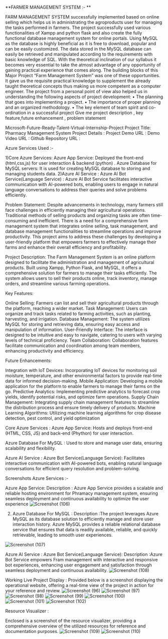 
**FARMER MANAGEMENT SYSTEM :- **

FARM MANAGEMENT SYSTEM successfully implemented based on online selling which helps us in administrating the agroproducts user for managing the tasks performed in farmers. The project successfully used various functionalities of Xampp and python flask and also create the fully functional database management system for online portals.
Using MySQL as the database is highly beneficial as it is free to download, popular and can be easily customized. The data stored in the MySQL database can easily be retrieved and manipulated according to the requirements with basic knowledge of SQL.
With the theoretical inclination of our syllabus it becomes very essential to take the atmost advantage of any opportunity of gaining practical experience that comes along. The building blocks of this Major Project “Farm Management System” was one of these opportunities. It gave us the requisite practical knowledge to supplement the already taught theoretical concepts thus making us more competent as a computer engineer. The project from a personal point of view also helped us in understanding the following aspects of project development:
• The planning that goes into implementing a project.
• The importance of proper planning and an organized methodology.
• The key element of team spirit and co-ordination in a successful project
Give me project description , key feature,future enhancement , problem statement

Microsoft-Future-Ready-Talent-Virtual-Internship-Project 
Project Title: Pharmacy Management System Project 
Details : Project Demo URL : 
Demo Video URL : 
Github Repository URL : 


Azure Services Used :-

1)Core Azure Services: Azure App Service: Deployed the front-end (html,css,js) for user interaction & backend (python) . Azure Database for MySQL servers: It is used for creating MySQL database to storing and managing students data. 2)Azure AI Service : Azure AI Bot Service(Language Service) : Azure AI Bot Service facilitates interactive communication with AI-powered bots, enabling users to engage in natural language conversations to address their queries and solve problems efficiently.

Problem Statement:
Despite advancements in technology, many farmers still face challenges in efficiently managing their agricultural operations. Traditional methods of selling products and organizing tasks are often time-consuming and inefficient. There is a need for a comprehensive farm management system that integrates online selling, task management, and database management functionalities to streamline operations and improve productivity. This project aims to address these challenges by developing a user-friendly platform that empowers farmers to effectively manage their farms and enhance their overall efficiency and profitability.

Project Description:
The Farm Management System is an online platform designed to facilitate the administration and management of agricultural products. Built using Xampp, Python Flask, and MySQL, it offers a comprehensive solution for farmers to manage their tasks efficiently. The system allows users to sell their products online, track inventory, manage orders, and streamline various farming operations.



Key Features:

Online Selling: Farmers can list and sell their agricultural products through the platform, reaching a wider market.
Task Management: Users can organize and track tasks related to farming activities, such as planting, harvesting, and irrigation.
Database Management: The system utilizes MySQL for storing and retrieving data, ensuring easy access and manipulation of information.
User-Friendly Interface: The interface is designed to be intuitive and easy to navigate, catering to users with varying levels of technical proficiency.
Team Collaboration: Collaboration features facilitate communication and coordination among team members, enhancing productivity and efficiency.

Future Enhancements:

Integration with IoT Devices: Incorporating IoT devices for monitoring soil moisture, temperature, and other environmental factors to provide real-time data for informed decision-making.
Mobile Application: Developing a mobile application for the platform to enable farmers to manage their farms on the go.
Predictive Analytics: Implementing predictive analytics to forecast crop yields, identify potential risks, and optimize farm operations.
Supply Chain Management: Integrating supply chain management features to streamline the distribution process and ensure timely delivery of products.
Machine Learning Algorithms: Utilizing machine learning algorithms for crop disease detection, pest control, and yield optimization

Core Azure Services : Azure App Service: Hosts and deploys front-end (HTML, CSS, JS) and back-end (Phython) for user interaction.

Azure Database For MySQL : Used to store and manage user data, ensuring scalability and flexibility.

Azure AI Service : Azure Bot Service(Language Service): Facilitates interactive communication with AI-powered bots, enabling natural language conversations for efficient query resolution and problem-solving.

Screenshots Azure Services :-

Azure App Service: Description : Azure App Service provides a scalable and reliable hosting environment for Phramacy management system, ensuring seamless deployment and continuous availability to optimize the user experience 
![Screenshot (106)](https://github.com/Kkettkss/farmer/assets/115526547/09f9a38a-7ecc-448f-8f52-79ae70bdbc59)



2) Azure Database For MySQL : Description :The project leverages Azure MySQL as its database solution to efficiently manage and store user interaction history. Azure MySQL provides a reliable relational database service that ensures that data is readily available, reliable, and quickly retrievable, leading to smooth user experiences.

![Screenshot (107)](https://github.com/Kkettkss/farmer/assets/115526547/f46cafce-e053-4815-9987-7226d25cd7c3)



Azure AI Service : Azure Bot Service(Language Service): Description :Azure Bot Service empowers Fram management with interactive and responsive bot experiences, enhancing user engagement and satisfaction through seamless deployment and continuous availability. 
![Screenshot (108)](https://github.com/Kkettkss/farmer/assets/115526547/7303f8da-abfe-4757-9085-fac723447861)


Working Live Project Display : Provided below is a screenshot displaying the operational website, offering a real-time view of the project in action for your reference and review.
![Screenshot (96)](https://github.com/rachelliBhavana/Pharmacy-Supply-Management-System/assets/86688714/0ea90f7b-c0b8-4daf-88b1-8eae08b6f616)
![Screenshot (97)](https://github.com/rachelliBhavana/Pharmacy-Supply-Management-System/assets/86688714/decf2a34-5a8e-493b-b6f1-38545feccb9d)
![Screenshot (98)](https://github.com/rachelliBhavana/Pharmacy-Supply-Management-System/assets/86688714/5c7d30da-b154-403d-ba19-7efd004b37c3)
![Screenshot (99)](https://github.com/rachelliBhavana/Pharmacy-Supply-Management-System/assets/86688714/1d9c7af7-0f95-49ef-8242-cbaead73c24b)
![Screenshot (100)](https://github.com/rachelliBhavana/Pharmacy-Supply-Management-System/assets/86688714/efe40b25-67af-404f-8663-509d1a70b456)
![Screenshot (101)](https://github.com/rachelliBhavana/Pharmacy-Supply-Management-System/assets/86688714/1c031638-a8f1-4db5-a899-10c9b84ec9ac)
![Screenshot (102)](https://github.com/rachelliBhavana/Pharmacy-Supply-Management-System/assets/86688714/527bbbdf-074d-4d70-998b-b88728e7a28a)

Resource Visualizer :

Enclosed is a screenshot of the resource visualizer, providing a comprehensive overview of the utilized resources for reference and documentation purposes.
![Screenshot (109)](https://github.com/Kkettkss/farmer/assets/115526547/7dbf3d66-4472-429f-b11f-9c48bba98adc)
![Screenshot (110)](https://github.com/Kkettkss/farmer/assets/115526547/dc017bc3-7fcb-4f69-9d2d-7dcf10442052)

